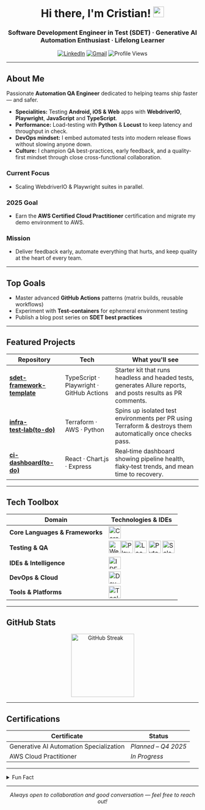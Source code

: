 <h1 align="center">Hi there, I'm Cristian! <img src="https://media.giphy.com/media/hvRJCLFzcasrR4ia7z/giphy.gif" width="28"/></h1>
<h3 align="center">Software Development Engineer in Test (SDET) · Generative AI Automation Enthusiast · Lifelong Learner</h3>

<p align="center">
  <a href="https://www.linkedin.com/in/cristian-s-dicu/"><img alt="LinkedIn" src="https://img.shields.io/badge/LinkedIn-0e76a8?style=for-the-badge&logo=linkedin&logoColor=white"/></a>
  <a href="mailto:dicucristian24@gmail.com"><img alt="Gmail" src="https://img.shields.io/badge/Gmail-D14836?style=for-the-badge&logo=gmail&logoColor=white"/></a>
  <img alt="Profile Views" src="https://komarev.com/ghpvc/?username=dicucristiann&style=for-the-badge"/>
</p>

---


## About Me
Passionate **Automation QA Engineer** dedicated to helping teams ship faster — and safer.

- **Specialities:** Testing **Android, iOS & Web** apps with **WebdriverIO**, **Playwright**, **JavaScript** and **TypeScript**.  
- **Performance:** Load-testing with **Python** & **Locust** to keep latency and throughput in check.  
- **DevOps mindset:** I embed automated tests into modern release flows without slowing anyone down.  
- **Culture:** I champion QA best-practices, early feedback, and a quality-first mindset through close cross-functional collaboration.

### Current Focus
- Scaling WebdriverIO & Playwright suites in parallel.

### 2025 Goal
- Earn the **AWS Certified Cloud Practitioner** certification and migrate my demo environment to AWS.

### Mission
- Deliver feedback early, automate everything that hurts, and keep quality at the heart of every team.


---

##  Top Goals

* Master advanced **GitHub Actions** patterns (matrix builds, reusable workflows)
* Experiment with **Test‑containers** for ephemeral environment testing
* Publish a blog post series on **SDET best practices**

---

##  Featured Projects

| Repository                                                                              | Tech                                     | What you'll see                                                                                              |
| --------------------------------------------------------------------------------------- | ---------------------------------------- | ------------------------------------------------------------------------------------------------------------ |
| [**sdet-framework-template**](https://github.com/dicucristiann/automation-playwright) | TypeScript · Playwright · GitHub Actions | Starter kit that runs headless and headed tests, generates Allure reports, and posts results as PR comments. |
| [**infra-test‑lab(to-do)**](https://github.com/dicucristiann/to-do)                   | Terraform · AWS · Python                 | Spins up isolated test environments per PR using Terraform & destroys them automatically once checks pass.   |
| [**ci-dashboard(to-do)**](https://github.com/dicucristiann/to-do)                       | React · Chart.js · Express               | Real‑time dashboard showing pipeline health, flaky‑test trends, and mean time to recovery.                   |

---

## Tech Toolbox </sub>

| Domain                      | Technologies & IDEs |
|-----------------------------|----------------------|
| **Core Languages & Frameworks** | <img src="https://skillicons.dev/icons?i=js,ts,py,nodejs,react,redux,html,css,tailwind" height="32" alt="Core languages" /> |
| **Testing & QA**         | <img src="https://cdn.simpleicons.org/webdriverio" alt="WebdriverIO logo" width="32"><img src="https://icon.icepanel.io/Technology/svg/Playwrite.svg" alt="PlayWrite"   width="32"> <img src="https://avatars.githubusercontent.com/u/2641063?s=48&v=4" alt="Locust"   width="32"> <img src="https://cdn.simpleicons.org/pytest" alt="Pytest logo" width="32"> <img src="https://cdn.simpleicons.org/selenium" alt="Selenium logo" width="32">|
| **IDEs & Intelligence**   | <img src="https://skillicons.dev/icons?i=idea,pycharm,vscode" height="32" alt="IDEs" /> |
| **DevOps & Cloud**        | <img src="https://skillicons.dev/icons?i=docker,githubactions,terraform,aws" height="32" alt="DevOps & Cloud" /> |
| **Tools & Platforms**      | <img src="https://skillicons.dev/icons?i=git,vscode,mongodb,heroku" height="32" alt="Tools & Platforms" /> |



---

##  GitHub Stats

<p align="center">
  <img alt="GitHub Streak" src="https://streak-stats.demolab.com?user=dicucristiann&theme=tokyonight&hide_border=true&fire=EB5454&ring=7E3ACE&currStreakLabel=EB5454&cache_seconds=1800" height="165"/>
</p>

---

##  Certifications

| Certificate                      | Status              |
| -------------------------------- | ------------------- |
| Generative AI Automation Specialization | *Planned – Q4 2025* |
| AWS Cloud Practitioner           |              *In Progress* |


---

<details>
<summary>Fun Fact</summary>
<br/>
I enjoy staying on the edge of innovation by exploring emerging tech gadgets and trends, keeping both my mindset and workspace dynamic and future-oriented.
</details>

---

<p align="center">
  <em> Always open to collaboration and good conversation — feel free to reach out!</em>
</p>

